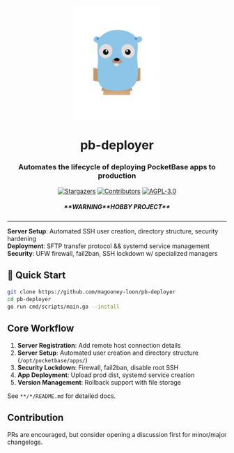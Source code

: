 <div align="center">
  <img src="frontend/static/favicon.svg" alt="Logo" width="200">
  <h1 align="center">pb-deployer</h1>
  <h3 align="center">Automates the lifecycle of deploying PocketBase apps to production</h3>
</div>

<div align="center">
    <a href="https://github.com/magooney-loon/pb-deployer/stargazers"><img src="https://img.shields.io/github/stars/magooney-loon/pb-deployer?style=for-the-badge&color=blue" alt="Stargazers"></a>
    <a href="https://github.com/magooney-loon/pb-deployer/graphs/contributors"><img src="https://img.shields.io/github/contributors/magooney-loon/pb-deployer?style=for-the-badge&color=blue" alt="Contributors"></a>
    <a href="https://github.com/magooney-loon/pb-deployer/blob/main/LICENSE"><img src="https://img.shields.io/github/license/magooney-loon/pb-deployer?style=for-the-badge&color=blue" alt="AGPL-3.0"></a>
    <br>
    <h5 align="center">**WARNING**HOBBY PROJECT**</h5>
  <hr>
</div>

**Server Setup**: Automated SSH user creation, directory structure, security hardening
<br>
**Deployment**: SFTP transfer protocol && systemd service management
<br>
**Security**: UFW firewall, fail2ban, SSH lockdown w/ specialized managers

## 🚀 Quick Start

```bash
git clone https://github.com/magooney-loon/pb-deployer
cd pb-deployer
go run cmd/scripts/main.go --install
```

## Core Workflow

1. **Server Registration**: Add remote host connection details
2. **Server Setup**: Automated user creation and directory structure (`/opt/pocketbase/apps/`)
3. **Security Lockdown**: Firewall, fail2ban, disable root SSH
4. **App Deployment**: Upload prod dist, systemd service creation
5. **Version Management**: Rollback support with file storage

See `**/*/README.md` for detailed docs.

## Contribution
PRs are encouraged, but consider opening a discussion first for minor/major changelogs.
